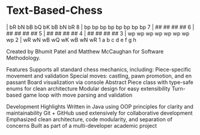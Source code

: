 # Text-Based-Chess

| bR bN bB bQ bK bB bN bR 8
| bp bp bp bp bp bp bp bp 7
|    ##    ##    ##    ## 6
| ##    ##    ##    ##    5
|    ##    ##    ##    ## 4
| ##    ##    ##    ##    3
| wp wp wp wp wp wp wp wp 2
| wR wN wB wQ wK wB wN wR 1
  a  b  c  d  e  f  g  h

Created by Bhumit Patel and Matthew McCaughan for Software Methodology.

Features
Supports all standard chess mechanics, including:
Piece-specific movement and validation
Special moves: castling, pawn promotion, and en passant
Board visualization via console
Abstract Piece class with type-safe enums for clean architecture
Modular design for easy extensibility
Turn-based game loop with move parsing and validation

Development Highlights
Written in Java using OOP principles for clarity and maintainability
Git + GitHub used extensively for collaborative development
Emphasized clean architecture, code modularity, and separation of concerns
Built as part of a multi-developer academic project
